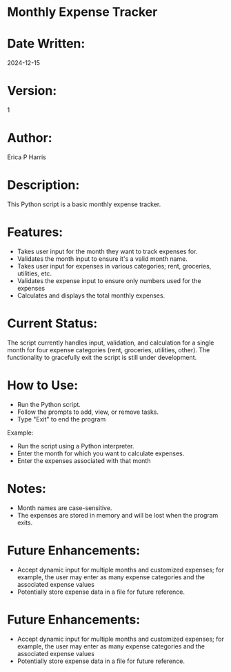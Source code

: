 # Monthly Expense Tracker

# Date Written: 
2024-12-15

# Version: 
1

# Author: 
Erica P Harris

# Description:
This Python script is a basic monthly expense tracker.

# Features:
- Takes user input for the month they want to track expenses for.
- Validates the month input to ensure it's a valid month name.
- Takes user input for expenses in various categories; rent, groceries, utilities, etc.
- Validates the expense input to ensure only numbers used for the expenses
- Calculates and displays the total monthly expenses.

# Current Status:
The script currently handles input, validation, and calculation for a single month for four expense categories (rent, groceries, utilities, other). The functionality to gracefully exit the script is still under development.

# How to Use:
- Run the Python script.
- Follow the prompts to add, view, or remove tasks.
- Type "Exit" to end the program

Example:
- Run the script using a Python interpreter.
- Enter the month for which you want to calculate expenses.
- Enter the expenses associated with that month

# Notes:
- Month names are case-sensitive.
- The expenses are stored in memory and will be lost when the program exits.

# Future Enhancements:
- Accept dynamic input for multiple months and customized expenses; for example, the user may enter as many expense categories and the associated expense values
- Potentially store expense data in a file for future reference.

# Future Enhancements:
- Accept dynamic input for multiple months and customized expenses; for example, the user may enter as many expense categories and the associated expense values
- Potentially store expense data in a file for future reference.
